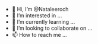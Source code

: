 - 👋 Hi, I’m @Nataleeroch
- 👀 I’m interested in ...
- 🌱 I’m currently learning ...
- 💞️ I’m looking to collaborate on ...
- 📫 How to reach me ...

<!---
Nataleeroch/Nataleeroch is a ✨ special ✨ repository because its `README.md` (this file) appears on your GitHub profile.
You can click the Preview link to take a look at your changes.
--->
